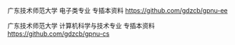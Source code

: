 广东技术师范大学 电子类专业 专插本资料  https://github.com/gdzcb/gpnu-ee

广东技术师范大学 计算机科学与技术专业 专插本资料  https://github.com/gdzcb/gpnu-cs

